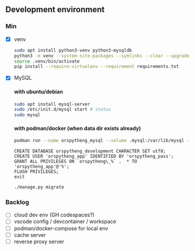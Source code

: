 ## Development environment

### Min
- [x] venv
    ```bash
    sudo apt install python3-venv python3-mysqldb
    python3 -m venv --system-site-packages --symlinks --clear --upgrade-deps .venv # --upgrade
    source .venv/bin/activate
    pip install --require-virtualenv --requirement requirements.txt
    ```

- [x] MySQL
    #### with ubuntu/debian
    ```bash
    sudo apt install mysql-server
    sudo /etc/init.d/mysql start # status
    sudo mysql
    ```
    #### with podman/docker (when data dir exists already)
    ```bash
    podman run --name orspytheng_mysql --volume .mysql:/var/lib/mysql --publish 127.0.0.1:3306:3306 --detach mysql:8.1
    ```
    ```mysql
    CREATE DATABASE orspytheng_development CHARACTER SET utf8;
    CREATE USER 'orspytheng_app' IDENTIFIED BY 'orspytheng_pass';
    GRANT ALL PRIVILEGES ON `orspytheng\_%` .  * TO 'orspytheng_app'@'%';
    FLUSH PRIVILEGES;
    exit
    ```
    ```bash
    ./manage.py migrate
    ```

### Backlog
- [ ] cloud dev env (GH codespaces?)
- [ ] vscode config / devcontainer / workspace
- [ ] podman/docker-compose for local env
- [ ] cache server
- [ ] reverse proxy server

